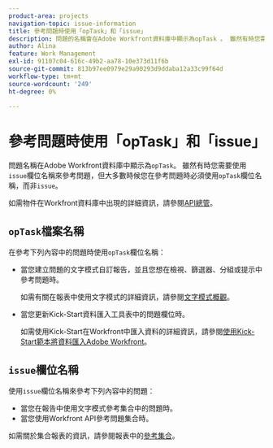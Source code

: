 ```yaml
---
product-area: projects
navigation-topic: issue-information
title: 參考問題時使用「opTask」和「issue」
description: 問題的名稱會在Adobe Workfront資料庫中顯示為opTask 。 雖然有時您需要使用問題欄位名稱來參考問題，但大多數時候您在參考問題時都必須使用opTask欄位名稱而非問題。
author: Alina
feature: Work Management
exl-id: 91107c04-616c-49b2-aa78-10e373d11f6b
source-git-commit: 813b97ee0979e29a90293d9ddaba12a33c99f64d
workflow-type: tm+mt
source-wordcount: '249'
ht-degree: 0%

---
```


# 參考問題時使用「opTask」和「issue」

問題名稱在Adobe Workfront資料庫中顯示為`opTask`。 雖然有時您需要使用`issue`欄位名稱來參考問題，但大多數時候您在參考問題時必須使用`opTask`欄位名稱，而非`issue`。

如需物件在Workfront資料庫中出現的詳細資訊，請參閱[API總管](https://developer.adobe.com/workfront/api-explorer/)。

## `opTask`檔案名稱

在參考下列內容中的問題時使用`opTask`欄位名稱：

* 當您建立問題的文字模式自訂報告，並且您想在檢視、篩選器、分組或提示中參考問題時。

  如需有關在報表中使用文字模式的詳細資訊，請參閱[文字模式概觀](../../../reports-and-dashboards/reports/text-mode/understand-text-mode.md)。

<!--* When you pull information about issues using our API.  
  For more information about the Workfront API, see [Adobe Workfront API](../../../wf-api/workfront-api.md)-->

* 當您更新Kick-Start資料匯入工具表中的問題欄位時。

  如需使用Kick-Start在Workfront中匯入資料的詳細資訊，請參閱[使用Kick-Start範本將資料匯入Adobe Workfront](../../../administration-and-setup/manage-workfront/using-kick-starts/import-data-via-kickstarts.md)。

## `issue`欄位名稱

使用`issue`欄位名稱來參考下列內容中的問題：

* 當您在報告中使用文字模式參考集合中的問題時。
* 當您使用Workfront API參考問題集合時。

如需關於集合報表的資訊，請參閱報表中的[參考集合](../../../reports-and-dashboards/reports/text-mode/reference-collections-report.md)。

<!--
<note type="tip">
For information about how issues appear in a collection, see the
<a href="https://developer.adobe.com/workfront/api-explorer/" target="_blank">API Explorer</a> and select the API Unsupported option from the upper-right corner of the page.
<br>(NOTE: Drafted because this might not be needed.)
</note>
-->
